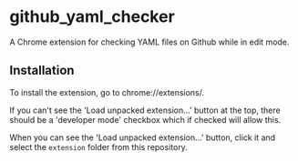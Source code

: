 # github_yaml_checker

A Chrome extension for checking YAML files on Github while in edit mode.

## Installation

To install the extension, go to chrome://extensions/.

If you can't see the 'Load unpacked extension...' button at the top, there should be a 'developer mode' checkbox which if checked will allow this.

When you can see the 'Load unpacked extension...' button, click it and select the `extension` folder from this repository.
